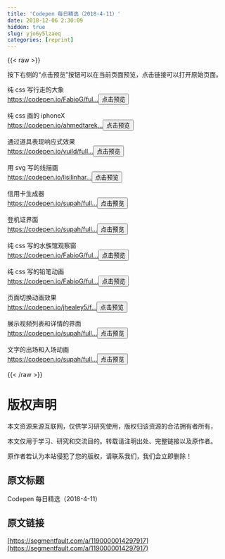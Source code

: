 ```yaml
---
title: 'Codepen 每日精选（2018-4-11）' 
date: 2018-12-06 2:30:09
hidden: true
slug: yjo6y5lzaeq
categories: [reprint]
---
```


{{< raw >}}

                    
<p>按下右侧的“点击预览”按钮可以在当前页面预览，点击链接可以打开原始页面。</p>
<p>纯 css 写行走的大象<br><a href="https://codepen.io/FabioG/full/gaOGja" rel="nofollow noreferrer" target="_blank">https://codepen.io/FabioG/ful...</a><button class="btn btn-xs btn-default ml10 preview" data-url="FabioG/full/gaOGja" data-typeid="3">点击预览</button></p>
<p>纯 css 画的 iphoneX<br><a href="https://codepen.io/ahmedtarek2134/full/rGJPxv" rel="nofollow noreferrer" target="_blank">https://codepen.io/ahmedtarek...</a><button class="btn btn-xs btn-default ml10 preview" data-url="ahmedtarek2134/full/rGJPxv" data-typeid="3">点击预览</button></p>
<p>通过道具表现响应式效果<br><a href="https://codepen.io/vuild/full/xeIfa" rel="nofollow noreferrer" target="_blank">https://codepen.io/vuild/full...</a><button class="btn btn-xs btn-default ml10 preview" data-url="vuild/full/xeIfa" data-typeid="3">点击预览</button></p>
<p>用 svg 写的线描画<br><a href="https://codepen.io/lisilinhart/full/MoqMQq" rel="nofollow noreferrer" target="_blank">https://codepen.io/lisilinhar...</a><button class="btn btn-xs btn-default ml10 preview" data-url="lisilinhart/full/MoqMQq" data-typeid="3">点击预览</button></p>
<p>信用卡生成器<br><a href="https://codepen.io/supah/full/OMdPpW" rel="nofollow noreferrer" target="_blank">https://codepen.io/supah/full...</a><button class="btn btn-xs btn-default ml10 preview" data-url="supah/full/OMdPpW" data-typeid="3">点击预览</button></p>
<p>登机证界面<br><a href="https://codepen.io/supah/full/eZdxXM" rel="nofollow noreferrer" target="_blank">https://codepen.io/supah/full...</a><button class="btn btn-xs btn-default ml10 preview" data-url="supah/full/eZdxXM" data-typeid="3">点击预览</button></p>
<p>纯 css 写的水族馆观察窗<br><a href="https://codepen.io/FabioG/full/epadWO" rel="nofollow noreferrer" target="_blank">https://codepen.io/FabioG/ful...</a><button class="btn btn-xs btn-default ml10 preview" data-url="FabioG/full/epadWO" data-typeid="3">点击预览</button></p>
<p>纯 css 写的铅笔动画<br><a href="https://codepen.io/FabioG/full/YyQrWY" rel="nofollow noreferrer" target="_blank">https://codepen.io/FabioG/ful...</a><button class="btn btn-xs btn-default ml10 preview" data-url="FabioG/full/YyQrWY" data-typeid="3">点击预览</button></p>
<p>页面切换动画效果<br><a href="https://codepen.io/jhealey5/full/qPRKgz" rel="nofollow noreferrer" target="_blank">https://codepen.io/jhealey5/f...</a><button class="btn btn-xs btn-default ml10 preview" data-url="jhealey5/full/qPRKgz" data-typeid="3">点击预览</button></p>
<p>展示视频列表和详情的界面<br><a href="https://codepen.io/supah/full/WwoYjO" rel="nofollow noreferrer" target="_blank">https://codepen.io/supah/full...</a><button class="btn btn-xs btn-default ml10 preview" data-url="supah/full/WwoYjO" data-typeid="3">点击预览</button></p>
<p>文字的出场和入场动画<br><a href="https://codepen.io/supah/full/VbJWeq" rel="nofollow noreferrer" target="_blank">https://codepen.io/supah/full...</a><button class="btn btn-xs btn-default ml10 preview" data-url="supah/full/VbJWeq" data-typeid="3">点击预览</button></p>

                
{{< /raw >}}

# 版权声明
本文资源来源互联网，仅供学习研究使用，版权归该资源的合法拥有者所有，

本文仅用于学习、研究和交流目的。转载请注明出处、完整链接以及原作者。

原作者若认为本站侵犯了您的版权，请联系我们，我们会立即删除！

## 原文标题
Codepen 每日精选（2018-4-11）

## 原文链接
[https://segmentfault.com/a/1190000014297917](https://segmentfault.com/a/1190000014297917)


